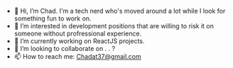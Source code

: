 - 👋 Hi, I’m Chad. I'm a tech nerd who's moved around a lot while I look for something fun to work on.
- 👀 I’m interested in development positions that are willing to risk it on someone without profressional experience.
- 🌱 I’m currently working on ReactJS projects.
- 💞️ I’m looking to collaborate on . . ?
- 📫 How to reach me: Chadat37@gmail.com

<!---
chadlyalan/chadlyalan is a ✨ special ✨ repository because its `README.md` (this file) appears on your GitHub profile.
You can click the Preview link to take a look at your changes.
--->
